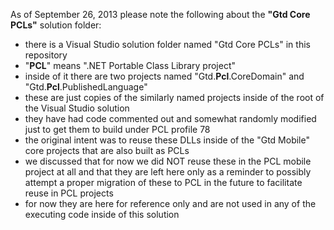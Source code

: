 As of September 26, 2013 please note the following about the **"Gtd Core PCLs"** solution folder:

- there is a Visual Studio solution folder named "Gtd Core PCLs" in this repository
- "**PCL**" means ".NET Portable Class Library project"
- inside of it there are two projects named "Gtd.**Pcl**.CoreDomain" and "Gtd.**Pcl**.PublishedLanguage"
- these are just copies of the similarly named projects inside of the root of the Visual Studio solution
- they have had code commented out and somewhat randomly modified just to get them to build under PCL profile 78
- the original intent was to reuse these DLLs inside of the "Gtd Mobile" core projects that are also built as PCLs
- we discussed that for now we did NOT reuse these in the PCL mobile project at all and that they are left here only as a reminder to possibly attempt a proper migration of these to PCL in the future to facilitate reuse in PCL projects
- for now they are here for reference only and are not used in any of the executing code inside of this solution